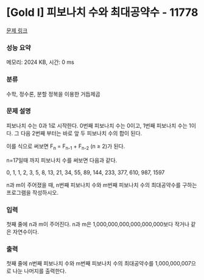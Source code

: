 # [Gold I] 피보나치 수와 최대공약수 - 11778 

[문제 링크](https://www.acmicpc.net/problem/11778) 

### 성능 요약

메모리: 2024 KB, 시간: 0 ms

### 분류

수학, 정수론, 분할 정복을 이용한 거듭제곱

### 문제 설명

<p>피보나치 수는 0과 1로 시작한다. 0번째 피보나치 수는 0이고, 1번째 피보나치 수는 1이다. 그 다음 2번째 부터는 바로 앞 두 피보나치 수의 합이 된다.</p>

<p>이를 식으로 써보면 F<sub>n</sub> = F<sub>n-1</sub> + F<sub>n-2</sub> (n ≥ 2)가 된다.</p>

<p>n=17일때 까지 피보나치 수를 써보면 다음과 같다.</p>

<p>0, 1, 1, 2, 3, 5, 8, 13, 21, 34, 55, 89, 144, 233, 377, 610, 987, 1597</p>

<p>n과 m이 주어졌을 때, n번째 피보나치 수와 m번째 피보나치 수의 최대공약수를 구하는 프로그램을 작성하시오.</p>

### 입력 

 <p>첫째 줄에 n과 m이 주어진다. n과 m은 1,000,000,000,000,000,000보다 작거나 같은 자연수이다.</p>

### 출력 

 <p>첫째 줄에 n번째 피보나치 수와 m번째 피보나치 수의 최대공약수를 1,000,000,007으로 나눈 나머지를 출력한다.</p>

